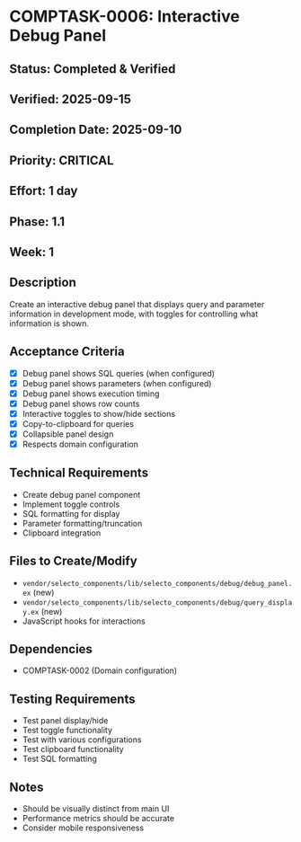 # COMPTASK-0006: Interactive Debug Panel

## Status: Completed & Verified
## Verified: 2025-09-15
## Completion Date: 2025-09-10
## Priority: CRITICAL
## Effort: 1 day
## Phase: 1.1
## Week: 1

## Description
Create an interactive debug panel that displays query and parameter information in development mode, with toggles for controlling what information is shown.

## Acceptance Criteria
- [x] Debug panel shows SQL queries (when configured)
- [x] Debug panel shows parameters (when configured)
- [x] Debug panel shows execution timing
- [x] Debug panel shows row counts
- [x] Interactive toggles to show/hide sections
- [x] Copy-to-clipboard for queries
- [x] Collapsible panel design
- [x] Respects domain configuration

## Technical Requirements
- Create debug panel component
- Implement toggle controls
- SQL formatting for display
- Parameter formatting/truncation
- Clipboard integration

## Files to Create/Modify
- `vendor/selecto_components/lib/selecto_components/debug/debug_panel.ex` (new)
- `vendor/selecto_components/lib/selecto_components/debug/query_display.ex` (new)
- JavaScript hooks for interactions

## Dependencies
- COMPTASK-0002 (Domain configuration)

## Testing Requirements
- Test panel display/hide
- Test toggle functionality
- Test with various configurations
- Test clipboard functionality
- Test SQL formatting

## Notes
- Should be visually distinct from main UI
- Performance metrics should be accurate
- Consider mobile responsiveness